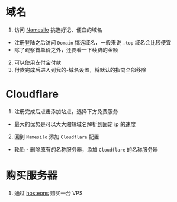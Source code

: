 # 域名

1. 访问 [Namesilo](https://www.namesilo.com/) 挑选好记、便宜的域名
 - 注册登陆之后访问 `Domain` 挑选域名，一般来说 `.top` 域名会比较便宜
 - 除了观察首单价之外，还要看一下续费的金额
2. 可以使用支付宝付款
3. 付款完成后进入到我的-域名设置，将默认的指向全部移除

# Cloudflare
1. 注册完成后点击添加站点，选择下方免费服务
  - 最大的优势是可以大大缩短域名解析到固定 ip 的速度
2. 回到 `Namesilo` 添加 `Cloudflare` 配置
  - 轮胎 - 删除原有的名称服务器，添加 `Cloudflare` 的名称服务器

# 购买服务器
1. 通过 [hosteons](https://my.hosteons.com/cart.php) 购买一台 VPS
